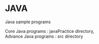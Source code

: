 # JAVA
Java sample programs 

Core Java programs : javaPractice directory,<br>
Advance Java programs : src directory
